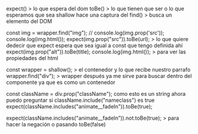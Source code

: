 expect() > lo que espera del dom
toBe() > lo que tienen que ser o lo que esperamos que sea
shallow hace una captura del
find() > busca un elemento del DOM

const img = wrapper.find("img");
// console.log(img.prop('src'));
console.log(img.html());
expect(img.prop("src")).toBe(url); > lo que quiere dedecir que expect espera que sea igual a const que
tengo definida ahí
expect(img.prop("alt")).toBe(title);
console.log(img.html()); > para ver las propiedades del html

const wrapper = shallow(<GifGridItem title={title} url={url} />); > el contenedor y lo que recibe nuestro parrafo
wrapper.find("div"); > wrapper después ya me sirve para buscar dentro del componente ya que es como un contenedor

const className = div.prop("className");
como esto es un string ahora puedo preguntar si className.include("nameclass") es true
expect(className.includes("animate\_\_fadeIn")).toBe(true);

expect(className.includes("animate\_\_fadeIn”)).not.toBe(true); > para hacer la negación o pasando toBe(false)
